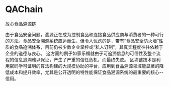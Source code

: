 # QAChain
放心食品溯源链

由于食品安全问题，溯源正在成为控制食品和连接食品供应商与消费者的一种可行的方法。食品安全溯源系统应运而生，但令人忧虑的是，带有“食品安全防火墙”性质的食品追溯体系，目前仍被少数企业掌控或“私人订制”，其真实程度往往依赖于企业的道德与良心。
这方面的例子如家乐福就由于可追溯信息的可信性及整个流程的信息追溯难以保证，产生了严重的信任危机，而最终失败。
区块链技术是利用密码学可证明的算法构建的大规模协助的平台，应用到食品溯源领域能显著的降低成本和提升效率，尤其是公开透明的特性能保证食品溯源系统的最重要的核心--信用。

